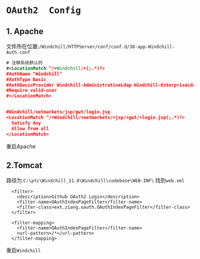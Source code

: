# `OAuth2  Config`

## 1. Apache 

文件所在位置:`/Windchill/HTTPServer/conf/conf.d/30-app-Windchill-Auth.conf`
```xml
# 注释系统默认的
#<LocationMatch ^/+Windchill/+(;.*)?>
#AuthName "Windchill"
#AuthType Basic
#AuthBasicProvider Windchill-AdministrativeLdap Windchill-EnterpriseLdap
#Require valid-user
#</LocationMatch>


#Windchill/netmarkets/jsp/gwt/login.jsp
<LocationMatch ^/+Windchill/+netmarkets/+jsp/+gwt/+login.jsp(;.*)?>
  Satisfy Any
  Allow from all
</LocationMatch>
```
重启Apache

## 2.Tomcat 


路径为:`C:\ptc\Windchill_11.0\Windchill\codebase\WEB-INF\`
找到`web.xml`

```
  <filter>
    <description>Github OAuth2 Login</description>
    <filter-name>OAuthIndexPageFilter</filter-name>
    <filter-class>ext.ziang.oauth.OAuthIndexPageFilter</filter-class>
  </filter>
  
  <filter-mapping>
    <filter-name>OAuthIndexPageFilter</filter-name>
    <url-pattern>/*</url-pattern>
  </filter-mapping>
```
重启`Windchill`







